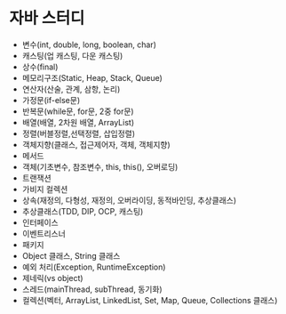 # 자바 스터디

- 변수(int, double, long, boolean, char)
- 캐스팅(업 캐스팅, 다운 캐스팅)
- 상수(final)
- 메모리구조(Static, Heap, Stack, Queue)
- 연산자(산술, 관계, 삼항, 논리)
- 가정문(if-else문)
- 반복문(while문, for문, 2중 for문)
- 배열(배열, 2차원 배열, ArrayList)
- 정렬(버블정렬,선택정렬, 삽입정렬)
- 객체지향(클래스, 접근제어자, 객체, 객체지향)
- 메서드
- 객체(기초변수, 참조변수, this, this(), 오버로딩)
- 트랜잭션
- 가비지 컬렉션
- 상속(재정의, 다형성, 재정의, 오버라이딩, 동적바인딩, 추상클래스)
- 추상클래스(TDD, DIP, OCP, 캐스팅)
- 인터페이스
- 이벤트리스너
- 패키지
- Object 클래스, String 클래스
- 예외 처리(Exception, RuntimeException)
- 제네릭(vs object)
- 스레드(mainThread, subThread, 동기화)
- 컬렉션(벡터, ArrayList, LinkedList, Set, Map, Queue, Collections 클래스)

